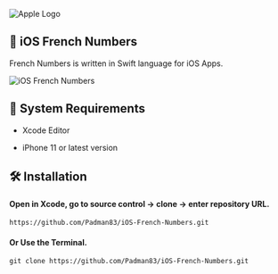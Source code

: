 ![Apple Logo](https://user-images.githubusercontent.com/45048950/73131198-bca1e580-4041-11ea-8f8d-ebfd844f0e64.png) 

## 📱 iOS French Numbers

French Numbers is written in Swift language for iOS Apps.

![iOS French Numbers](https://user-images.githubusercontent.com/45048950/74254395-5d272380-4d2b-11ea-9154-9c97e7377a8f.gif)

## 🧰 System Requirements

* Xcode Editor

* iPhone 11 or latest version

## 🛠️ Installation

#### Open in Xcode, go to source control -> clone -> enter repository URL.

```
https://github.com/Padman83/iOS-French-Numbers.git
```
#### Or Use the Terminal.

```
git clone https://github.com/Padman83/iOS-French-Numbers.git
```




